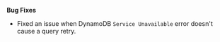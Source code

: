 **Bug Fixes**

* Fixed an issue when DynamoDB `Service Unavailable` error doesn't cause a query retry.